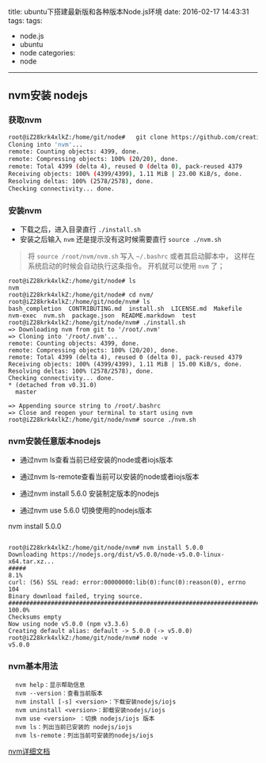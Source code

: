 title: ubuntu下搭建最新版和各种版本Node.js环境
date: 2016-02-17 14:43:31
tags:
tags:
  - node.js
  - ubuntu
  - node
categories:
  - node
---

## nvm安装 nodejs

### 获取nvm

```bash
root@iZ28krk4xlkZ:/home/git/node#   git clone https://github.com/creationix/nvm.git
Cloning into 'nvm'...
remote: Counting objects: 4399, done.
remote: Compressing objects: 100% (20/20), done.
remote: Total 4399 (delta 4), reused 0 (delta 0), pack-reused 4379
Receiving objects: 100% (4399/4399), 1.11 MiB | 23.00 KiB/s, done.
Resolving deltas: 100% (2578/2578), done.
Checking connectivity... done.
```


### 安装nvm


- 下载之后，进入目录直行 `./install.sh`
- 安装之后输入 `nvm` 还是提示没有这时候需要直行 `source ./nvm.sh`


> 将 `source /root/nvm/nvm.sh` 写入 `~/.bashrc` 或者其启动脚本中，
> 这样在系统启动的时候会自动执行这条指令。
> 开机就可以使用 `nvm` 了；


```
root@iZ28krk4xlkZ:/home/git/node# ls
nvm
root@iZ28krk4xlkZ:/home/git/node# cd nvm/
root@iZ28krk4xlkZ:/home/git/node/nvm# ls
bash_completion  CONTRIBUTING.md  install.sh  LICENSE.md  Makefile  nvm-exec  nvm.sh  package.json  README.markdown  test
root@iZ28krk4xlkZ:/home/git/node/nvm# ./install.sh 
=> Downloading nvm from git to '/root/.nvm'
=> Cloning into '/root/.nvm'...
remote: Counting objects: 4399, done.
remote: Compressing objects: 100% (20/20), done.
remote: Total 4399 (delta 4), reused 0 (delta 0), pack-reused 4379
Receiving objects: 100% (4399/4399), 1.11 MiB | 15.00 KiB/s, done.
Resolving deltas: 100% (2578/2578), done.
Checking connectivity... done.
* (detached from v0.31.0)
  master

=> Appending source string to /root/.bashrc
=> Close and reopen your terminal to start using nvm
root@iZ28krk4xlkZ:/home/git/node/nvm# source ./nvm.sh
```

### nvm安装任意版本nodejs

- 通过nvm ls查看当前已经安装的node或者iojs版本

- 通过nvm ls-remote查看当前可以安装的node或者iojs版本

- 通过nvm install 5.6.0 安装制定版本的nodejs

- 通过nvm use 5.6.0 切换使用的nodejs版本


nvm install 5.0.0 

```

root@iZ28krk4xlkZ:/home/git/node/nvm# nvm install 5.0.0
Downloading https://nodejs.org/dist/v5.0.0/node-v5.0.0-linux-x64.tar.xz...
#####                                                                      8.1%
curl: (56) SSL read: error:00000000:lib(0):func(0):reason(0), errno 104
Binary download failed, trying source.
######################################################################## 100.0%
Checksums empty
Now using node v5.0.0 (npm v3.3.6)
Creating default alias: default -> 5.0.0 (-> v5.0.0)
root@iZ28krk4xlkZ:/home/git/node/nvm# node -v
v5.0.0

```


###  nvm基本用法


```
  nvm help：显示帮助信息
  nvm --version：查看当前版本
  nvm install [-s] <version>：下载安装nodejs/iojs  
  nvm uninstall <version>：卸载安装nodejs/iojs 
  nvm use <version> ：切换 nodejs/iojs 版本
  nvm ls：列出当前已安装的 nodejs/iojs                
  nvm ls-remote：列出当前可安装的nodejs/iojs
```


[nvm详细文档](https://github.com/creationix/nvm)




